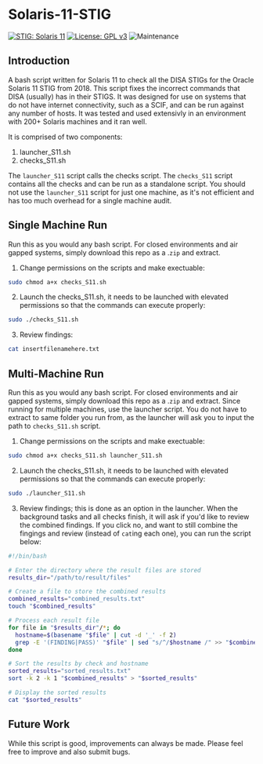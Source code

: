 Solaris-11-STIG
=========
[![STIG: Solaris 11](https://img.shields.io/badge/STIG-Solaris%2011-informational)](https://ncp.nist.gov/checklist/668/download/10006)
[![License: GPL v3](https://img.shields.io/badge/License-GPLv3-blue.svg)]([https://www.gnu.org/licenses/gpl-3.0](https://github.com/dimaswell/Solaris-11-STIG/blob/main/LICENSE))
![Maintenance](https://img.shields.io/maintenance/yes/2023)

## Introduction

A bash script written for Solaris 11 to check all the DISA STIGs for the Oracle Solaris 11 STIG from 2018. This script fixes the incorrect commands that DISA (usually) has in their STIGS. It was designed for use on systems that do not have internet connectivity, such as a SCIF, and can be run against any number of hosts. It was tested and used extensivly in an environment with 200+ Solaris machines and it ran well. 

It is comprised of two components: 

1. launcher_S11.sh
2. checks_S11.sh

The `launcher_S11` script calls the checks script. The `checks_S11` script contains all the checks and can be run as a standalone script. You should not use the `launcher_S11` script for just one machine, as it's not efficient and has too much overhead for a single machine audit. 

## Single Machine Run

Run this as you would any bash script. For closed environments and air gapped systems, simply download this repo as a .`zip` and extract. 

1. Change permissions on the scripts and make exectuable:

```bash
sudo chmod a+x checks_S11.sh
```

2. Launch the checks_S11.sh, it needs to be launched with elevated permissions so that the commands can execute properly:

```bash
sudo ./checks_S11.sh
```

3. Review findings:

```bash
cat insertfilenamehere.txt
```

## Multi-Machine Run
Run this as you would any bash script. For closed environments and air gapped systems, simply download this repo as a .`zip` and extract. Since running for multiple machines, use the launcher script. You do not have to extract to same folder you run from, as the launcher will ask you to input the path to `checks_S11.sh` script. 

1. Change permissions on the scripts and make exectuable:

```bash
sudo chmod a+x checks_S11.sh launcher_S11.sh
```

2. Launch the checks_S11.sh, it needs to be launched with elevated permissions so that the commands can execute properly:

```bash
sudo ./launcher_S11.sh
```

3. Review findings; this is done as an option in the launcher. When the background tasks and all checks finish, it will ask if you'd like to review the combined findings. If you click no, and want to still combine the fingings and review (instead of `cat`ing each one), you can run the script below: 

```bash
#!/bin/bash

# Enter the directory where the result files are stored
results_dir="/path/to/result/files"

# Create a file to store the combined results
combined_results="combined_results.txt"
touch "$combined_results"

# Process each result file
for file in "$results_dir"/*; do
  hostname=$(basename "$file" | cut -d '_' -f 2)
  grep -E '(FINDING|PASS)' "$file" | sed "s/^/$hostname /" >> "$combined_results"
done

# Sort the results by check and hostname
sorted_results="sorted_results.txt"
sort -k 2 -k 1 "$combined_results" > "$sorted_results"

# Display the sorted results
cat "$sorted_results"

```

## Future Work
While this script is good, improvements can always be made. Please feel free to improve and also submit bugs. 

